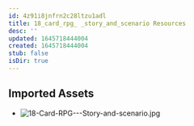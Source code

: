 ```yaml
---
id: 4z91i8jnfrn2c28ltzu1adl
title: 18_card_rpg_ _story_and_scenario Resources
desc: ''
updated: 1645718444004
created: 1645718444004
stub: false
isDir: true
---
```

## Imported Assets
- ![18-Card-RPG---Story-and-scenario.jpg](/assets/18-card-rpg---story-and-scenario-m3l7th3jd5sk.jpg)
